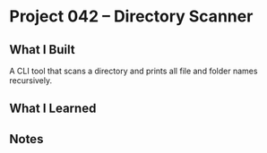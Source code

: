 # Project 042 – Directory Scanner

## What I Built
A CLI tool that scans a directory and prints all file and folder names recursively.

## What I Learned

## Notes
